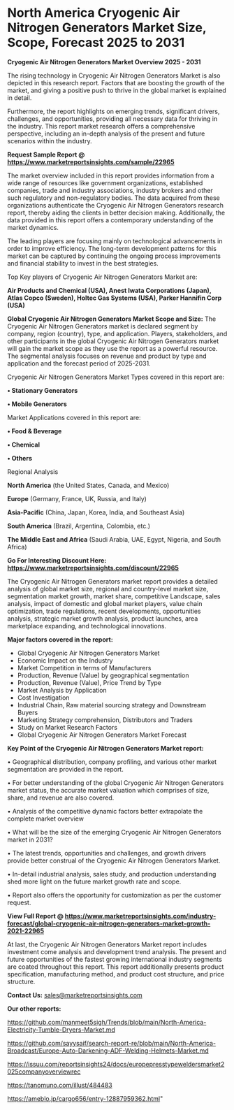 # North America Cryogenic Air Nitrogen Generators Market Size, Scope, Forecast 2025 to 2031

<Strong> Cryogenic Air Nitrogen Generators Market Overview 2025 - 2031</strong>

The rising technology in Cryogenic Air Nitrogen Generators Market is also depicted in this research report. Factors that are boosting the growth of the market, and giving a positive push to thrive in the global market is explained in detail.

Furthermore, the report highlights on emerging trends, significant drivers, challenges, and opportunities, providing all necessary data for thriving in the industry. This report market research offers a comprehensive perspective, including an in-depth analysis of the present and future scenarios within the industry.

<strong>Request Sample Report @ <a href=https://www.marketreportsinsights.com/sample/22965>https://www.marketreportsinsights.com/sample/22965</a></strong>

The market overview included in this report provides information from a wide range of resources like government organizations, established companies, trade and industry associations, industry brokers and other such regulatory and non-regulatory bodies. The data acquired from these organizations authenticate the Cryogenic Air Nitrogen Generators research report, thereby aiding the clients in better decision making. Additionally, the data provided in this report offers a contemporary understanding of the market dynamics.

The leading players are focusing mainly on technological advancements in order to improve efficiency. The long-term development patterns for this market can be captured by continuing the ongoing process improvements and financial stability to invest in the best strategies.

Top Key players of Cryogenic Air Nitrogen Generators Market are:

<strong>Air Products and Chemical (USA), Anest Iwata Corporations (Japan), Atlas Copco (Sweden), Holtec Gas Systems (USA), Parker Hannifin Corp (USA)</strong>

<strong><b>Global Cryogenic Air Nitrogen Generators Market Scope and Size:</b></strong>
The Cryogenic Air Nitrogen Generators market is declared segment by company, region (country), type, and application. Players, stakeholders, and other participants in the global Cryogenic Air Nitrogen Generators market will gain the market scope as they use the report as a powerful resource. The segmental analysis focuses on revenue and product by type and application and the forecast period of 2025-2031.

Cryogenic Air Nitrogen Generators Market Types covered in this report are:

<strong>• Stationary Generators

• Mobile Generators</strong>

Market Applications covered in this report are:

<strong>• Food & Beverage

• Chemical

• Others</strong> 

Regional Analysis

<strong>North America</strong> (the United States, Canada, and Mexico)

<strong>Europe</strong> (Germany, France, UK, Russia, and Italy)

<strong>Asia-Pacific</strong> (China, Japan, Korea, India, and Southeast Asia)

<strong>South America</strong> (Brazil, Argentina, Colombia, etc.)

<strong>The Middle East and Africa</strong> (Saudi Arabia, UAE, Egypt, Nigeria, and South Africa)

<strong>Go For Interesting Discount Here: <a href=https://www.marketreportsinsights.com/discount/22965>https://www.marketreportsinsights.com/discount/22965</a></strong>

The Cryogenic Air Nitrogen Generators market report provides a detailed analysis of global market size, regional and country-level market size, segmentation market growth, market share, competitive Landscape, sales analysis, impact of domestic and global market players, value chain optimization, trade regulations, recent developments, opportunities analysis, strategic market growth analysis, product launches, area marketplace expanding, and technological innovations.

<strong><b>Major factors covered in the report:</b></strong>
<ul>
  <li>Global Cryogenic Air Nitrogen Generators Market </li>
  <li>Economic Impact on the Industry</li>
  <li>Market Competition in terms of Manufacturers</li>
  <li>Production, Revenue (Value) by geographical segmentation</li>
  <li>Production, Revenue (Value), Price Trend by Type</li>
  <li>Market Analysis by Application</li>
  <li>Cost Investigation</li>
  <li>Industrial Chain, Raw material sourcing strategy and Downstream Buyers</li>
  <li>Marketing Strategy comprehension, Distributors and Traders</li>
  <li>Study on Market Research Factors</li>
  <li>Global Cryogenic Air Nitrogen Generators Market Forecast</li>
</ul>

<strong><b>Key Point of the Cryogenic Air Nitrogen Generators Market report:</b></strong>

• Geographical distribution, company profiling, and various other market segmentation are provided in the report.

• For better understanding of the global Cryogenic Air Nitrogen Generators market status, the accurate market valuation which comprises of size, share, and revenue are also covered.

• Analysis of the competitive dynamic factors better extrapolate the complete market overview

• What will be the size of the emerging Cryogenic Air Nitrogen Generators market in 2031?

• The latest trends, opportunities and challenges, and growth drivers provide better construal of the Cryogenic Air Nitrogen Generators Market.

• In-detail industrial analysis, sales study, and production understanding shed more light on the future market growth rate and scope.

• Report also offers the opportunity for customization as per the customer request.

<strong><b>View Full Report @ <a href=https://www.marketreportsinsights.com/industry-forecast/global-cryogenic-air-nitrogen-generators-market-growth-2021-22965>https://www.marketreportsinsights.com/industry-forecast/global-cryogenic-air-nitrogen-generators-market-growth-2021-22965</a></b></strong>


At last, the Cryogenic Air Nitrogen Generators Market report includes investment come analysis and development trend analysis. The present and future opportunities of the fastest growing international industry segments are coated throughout this report. This report additionally presents product specification, manufacturing method, and product cost structure, and price structure.

<strong>Contact Us:</strong>
sales@marketreportsinsights.com

<strong>Our other reports:</strong>

<a href=https://github.com/manmeet5sigh/Trends/blob/main/North-America-Electricity-Tumble-Dryers-Market.md>https://github.com/manmeet5sigh/Trends/blob/main/North-America-Electricity-Tumble-Dryers-Market.md</a>

<a href=https://github.com/sayysaif/search-report-re/blob/main/North-America-Broadcast/Europe-Auto-Darkening-ADF-Welding-Helmets-Market.md>https://github.com/sayysaif/search-report-re/blob/main/North-America-Broadcast/Europe-Auto-Darkening-ADF-Welding-Helmets-Market.md</a>

<a href=https://issuu.com/reportsinsights24/docs/europepresstypeweldersmarket2025companyoverviewrec>https://issuu.com/reportsinsights24/docs/europepresstypeweldersmarket2025companyoverviewrec</a>

<a href=https://tanomuno.com/illust/484483>https://tanomuno.com/illust/484483</a>

<a href=https://ameblo.jp/cargo656/entry-12887959362.html>https://ameblo.jp/cargo656/entry-12887959362.html</a>"
